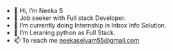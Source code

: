 - 👋 Hi, I’m Neeka S
- 👀 Job seeker with Full stack Developer.
- 🌱 I’m currently doing Internship in Inbox Info Solution.
- 💞️ I’m Leraning python as Full Stack. 
- 📫 To reach me neekaselvam55@gmail.com 

<!---
Neeka-S/Neeka-S is a ✨ special ✨ repository because its `README.md` (this file) appears on your GitHub profile.
You can click the Preview link to take a look at your changes.
--->
